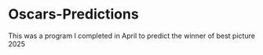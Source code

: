 # Oscars-Predictions
This was a program I completed in April to predict the winner of best picture 2025 
